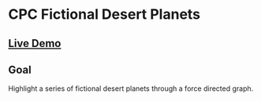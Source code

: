# CPC Fictional Desert Planets

## [Live Demo](https://codepen.io/borntofrappe/full/qGYzPo)

## Goal

Highlight a series of fictional desert planets through a force directed graph.